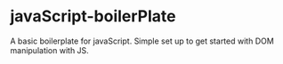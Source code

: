 # javaScript-boilerPlate
 A basic boilerplate for javaScript. Simple set up to get started with DOM manipulation with JS.
